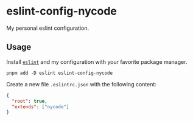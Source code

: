 # eslint-config-nycode

My personal eslint configuration.

## Usage

Install [`eslint`](https://https://eslint.org/) and my configuration with your favorite package manager.

```
pnpm add -D eslint eslint-config-nycode
```

Create a new file `.eslintrc.json` with the following content:

```json
{
  "root": true,
  "extends": ["nycode"]
}
```
